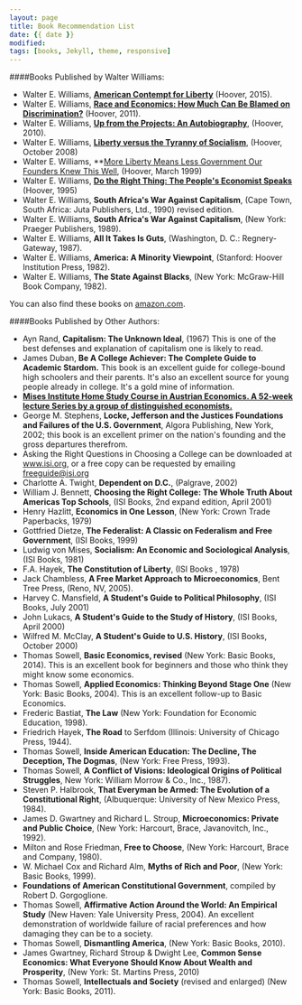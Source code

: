 ```yaml
---
layout: page
title: Book Recommendation List
date: {{ date }}
modified:
tags: [books, Jekyll, theme, responsive]
---
```


####Books Published by Walter Williams:

* Walter E. Williams, **[American Contempt for Liberty](http://www.hooverpress.org/productdetails.cfm?PC=1522)** (Hoover, 2015).
* Walter E. Williams, **[Race and Economics: How Much Can Be Blamed on Discrimination?](http://www.hooverpress.org/productdetails.cfm?PC=1522)** (Hoover, 2011).
* Walter E. Williams, **[Up from the Projects: An Autobiography](http://www.hooverpress.org/productdetails.cfm?PC=1435)**, (Hoover, 2010).
* Walter E. Williams, **[Liberty versus the Tyranny of Socialism](http://www.hooverpress.org/productdetails.cfm?PC=1334)**, (Hoover, October 2008)
* Walter E. Williams, **[More Liberty Means Less Government Our Founders Knew This Well](http://www.hooverpress.org/productdetails.cfm?PC=818), (Hoover, March 1999)
* Walter E. Williams, **[Do the Right Thing: The People's Economist Speaks](http://www.hooverpress.org/productdetails.cfm?PC=83)** (Hoover, 1995)
* Walter E. Williams, **South Africa's War Against Capitalism**, (Cape Town, South Africa: Juta Publishers, Ltd., 1990) revised edition.
* Walter E. Williams, **South Africa's War Against Capitalism**, (New York: Praeger Publishers, 1989).
* Walter E. Williams, **All It Takes Is Guts**, (Washington, D. C.: Regnery-Gateway, 1987).
* Walter E. Williams, **America: A Minority Viewpoint**, (Stanford: Hoover Institution Press, 1982).
* Walter E. Williams, **The State Against Blacks**, (New York: McGraw-Hill Book Company, 1982).

You can also find these books on [amazon.com](http://amazon.com).

####Books Published by Other Authors:

* Ayn Rand, **Capitalism: The Unknown Ideal**, (1967) This is one of the best defenses and explanation of capitalism one is likely to read.
* James Duban, **Be A College Achiever: The Complete Guide to Academic Stardom.** This book is an excellent guide for college-bound high schoolers and their parents. It's also an excellent source for young people already in college. It's a gold mine of information.
* **[Mises Institute Home Study Course in Austrian Economics. A 52-week lecture Series by a group of distinguished economists.](http://www.mises.org/store/Mises-Institute-Home-Study-Course-in-Austrian-Economics-P211C0.aspx)**
* George M. Stephens, **Locke, Jefferson and the Justices Foundations and Failures of the U.S. Government**, Algora Publishing, New York, 2002; this book is an excellent primer on the nation's founding and the gross departures therefrom.
* Asking the Right Questions in Choosing a College can be downloaded at www.isi.org, or a free copy can be requested by emailing freeguide@isi.org
* Charlotte A. Twight, **Dependent on D.C.**, (Palgrave, 2002)
* William J. Bennett, **Choosing the Right College: The Whole Truth About Americas Top Schools**, (ISI Books, 2nd expand edition, April 2001)
* Henry Hazlitt, **Economics in One Lesson**, (New York: Crown Trade Paperbacks, 1979)
* Gottfried Dietze, **The Federalist: A Classic on Federalism and Free Government**, (ISI Books, 1999)
* Ludwig von Mises, **Socialism: An Economic and Sociological Analysis**, (ISI Books, 1981)
* F.A. Hayek, **The Constitution of Liberty**, (ISI Books , 1978)
* Jack Chambless, **A Free Market Approach to Microeconomics**, Bent Tree Press, (Reno, NV, 2005).
* Harvey C. Mansfield, **A Student's Guide to Political Philosophy**, (ISI Books, July 2001)
* John Lukacs, **A Student's Guide to the Study of History**, (ISI Books, April 2000)
* Wilfred M. McClay, **A Student's Guide to U.S. History**, (ISI Books, October 2000)
* Thomas Sowell, **Basic Economics, revised** (New York: Basic Books, 2014). This is an excellent book for beginners and those who think they might know some economics.
* Thomas Sowell, **Applied Economics: Thinking Beyond Stage One** (New York: Basic Books, 2004). This is an excellent follow-up to Basic Economics.
* Frederic Bastiat, **The Law** (New York: Foundation for Economic Education, 1998).
* Friedrich Hayek, **The Road** to Serfdom (Illinois: University of Chicago Press, 1944).
* Thomas Sowell, **Inside American Education: The Decline, The Deception, The Dogmas**, (New York: Free Press, 1993).
* Thomas Sowell, **A Conflict of Visions: Ideological Origins of Political Struggles**, New York: William Morrow & Co., Inc., 1987).
* Steven P. Halbrook, **That Everyman be Armed: The Evolution of a Constitutional Right**, (Albuquerque: University of New Mexico Press, 1984).
* James D. Gwartney and Richard L. Stroup, **Microeconomics: Private and Public Choice**, (New York: Harcourt, Brace, Javanovitch, Inc., 1992).
* Milton and Rose Friedman, **Free to Choose**, (New York: Harcourt, Brace and Company, 1980).
* W. Michael Cox and Richard Alm, **Myths of Rich and Poor**, (New York: Basic Books, 1999).
* **Foundations of American Constitutional Government**, compiled by Robert D. Gorgoglione.
* Thomas Sowell, **Affirmative Action Around the World: An Empirical Study** (New Haven: Yale University Press, 2004). An excellent demonstration of worldwide failure of racial preferences and how damaging they can be to a society.
* Thomas Sowell, **Dismantling America**, (New York: Basic Books, 2010).
* James Gwartney, Richard Stroup & Dwight Lee, **Common Sense Economics: What Everyone Should Know About Wealth and Prosperity**, (New York: St. Martins Press, 2010)
* Thomas Sowell, **Intellectuals and Society** (revised and enlarged) (New York: Basic Books, 2011).